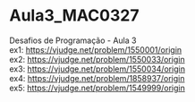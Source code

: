 # Aula3_MAC0327
Desafios de Programação - Aula 3 <br/>
ex1:  https://vjudge.net/problem/1550001/origin<br/>
ex2:  https://vjudge.net/problem/1550033/origin<br/>
ex3:  https://vjudge.net/problem/1550034/origin<br/>
ex4:  https://vjudge.net/problem/1858937/origin<br/>
ex5:  https://vjudge.net/problem/1549999/origin
